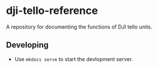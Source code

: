 # dji-tello-reference
A repository for documenting the functions of DJI tello units.

## Developing
* Use `mkdocs serve` to start the devlopment server.
